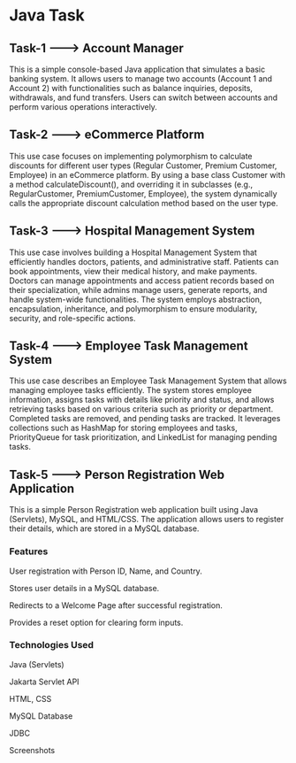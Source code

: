 # Java Task

## Task-1 ---> Account Manager
This is a simple console-based Java application that simulates a basic banking system. It allows users to manage two accounts (Account 1 and Account 2) with functionalities such as balance inquiries, deposits, withdrawals, and fund transfers. Users can switch between accounts and perform various operations interactively.

## Task-2 ---> eCommerce Platform
This use case focuses on implementing polymorphism to calculate discounts for different user types (Regular Customer, Premium Customer, Employee) in an eCommerce platform. By using a base class Customer with a method calculateDiscount(), and overriding it in subclasses (e.g., RegularCustomer, PremiumCustomer, Employee), the system dynamically calls the appropriate discount calculation method based on the user type.

## Task-3 ---> Hospital Management System
This use case involves building a Hospital Management System that efficiently handles doctors, patients, and administrative staff. Patients can book appointments, view their medical history, and make payments. Doctors can manage appointments and access patient records based on their specialization, while admins manage users, generate reports, and handle system-wide functionalities. The system employs abstraction, encapsulation, inheritance, and polymorphism to ensure modularity, security, and role-specific actions.

## Task-4 ---> Employee Task Management System
This use case describes an Employee Task Management System that allows managing employee tasks efficiently. The system stores employee information, assigns tasks with details like priority and status, and allows retrieving tasks based on various criteria such as priority or department. Completed tasks are removed, and pending tasks are tracked. It leverages collections such as HashMap for storing employees and tasks, PriorityQueue for task prioritization, and LinkedList for managing pending tasks.

## Task-5 ---> Person Registration Web Application
This is a simple Person Registration web application built using Java (Servlets), MySQL, and HTML/CSS. The application allows users to register their details, which are stored in a MySQL database.

### Features
User registration with Person ID, Name, and Country.

Stores user details in a MySQL database.

Redirects to a Welcome Page after successful registration.

Provides a reset option for clearing form inputs.

### Technologies Used
Java (Servlets)

Jakarta Servlet API

HTML, CSS

MySQL Database

JDBC

Screenshots
